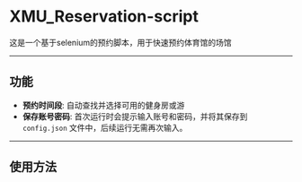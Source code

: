 # XMU_Reservation-script
这是一个基于selenium的预约脚本，用于快速预约体育馆的场馆

---

## 功能
- **预约时间段**: 自动查找并选择可用的健身房或游
- **保存账号密码**: 首次运行时会提示输入账号和密码，并将其保存到 `config.json` 文件中，后续运行无需再次输入。

---

## 使用方法

